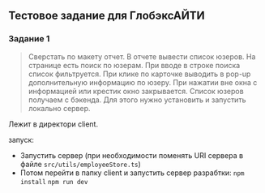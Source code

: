 ## Тестовое задание для ГлобэксАЙТИ

### Задание 1
>Сверстать по макету отчет. В отчете вывести список юзеров. 
>На странице есть поиск по юзерам. При вводе в строке поиска список фильтруется.  При клике по карточке выводить в pop-up дополнительную информацию по юзеру. При нажатии вне окна с информацией или крестик окно закрывается.
>Список юзеров получаем с бэкенда. Для этого нужно установить  и запустить локально сервер. 


Лежит в директори client.

запуск:
- Запустить сервер (при необходимости поменять URI сервера в файле `src/utils/employeeStore.ts`)
- Потом перейти в папку client и запустить сервер разрабтки:
    `npm install`
    `npm run dev`
